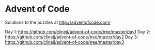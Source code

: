 # Advent of Code
Solutions to the puzzles at http://adventofcode.com/

Day 1: https://github.com/clinejj/advent-of-code/tree/master/day1
Day 2: https://github.com/clinejj/advent-of-code/tree/master/day2
Day 3: https://github.com/clinejj/advent-of-code/tree/master/day3
